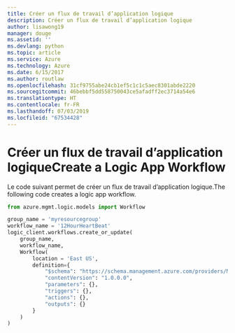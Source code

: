 ```yaml
---
title: Créer un flux de travail d’application logique
description: Créer un flux de travail d’application logique
author: lisawong19
manager: douge
ms.assetid: ''
ms.devlang: python
ms.topic: article
ms.service: Azure
ms.technology: Azure
ms.date: 6/15/2017
ms.author: routlaw
ms.openlocfilehash: 31cf9755abe24cb1ef5c1c1c5aec8301abde2220
ms.sourcegitcommit: 46bebbf5dd558750043ce5afadff2ec3714a54e6
ms.translationtype: HT
ms.contentlocale: fr-FR
ms.lasthandoff: 07/03/2019
ms.locfileid: "67534428"
---
```

# <a name="create-a-logic-app-workflow"></a><span data-ttu-id="d8653-103">Créer un flux de travail d’application logique</span><span class="sxs-lookup"><span data-stu-id="d8653-103">Create a Logic App Workflow</span></span>

<span data-ttu-id="d8653-104">Le code suivant permet de créer un flux de travail d’application logique.</span><span class="sxs-lookup"><span data-stu-id="d8653-104">The following code creates a logic app workflow.</span></span>

```python
from azure.mgmt.logic.models import Workflow

group_name = 'myresourcegroup'
workflow_name = '12HourHeartBeat'
logic_client.workflows.create_or_update(
    group_name,
    workflow_name,
    Workflow(
        location = 'East US',
        definition={
            "$schema": "https://schema.management.azure.com/providers/Microsoft.Logic/schemas/2016-06-01/workflowdefinition.json#",
            "contentVersion": "1.0.0.0",
            "parameters": {},
            "triggers": {},
            "actions": {},
            "outputs": {}
        }
    )
)
```


